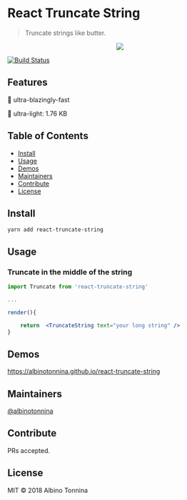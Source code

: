 # React Truncate String

> Truncate strings like butter.

<p align="center">
    <img src="https://img.ziggi.org/5Rjsznl9.png" />
</p>

[![Build Status](https://travis-ci.org/albinotonnina/react-truncate-string.svg?branch=master)](https://travis-ci.org/albinotonnina/react-truncate-string)

## Features

🚀 ultra-blazingly-fast

🌈 ultra-light: 1.76 KB

## Table of Contents

- [Install](#install)
- [Usage](#usage)
- [Demos](#demos)
- [Maintainers](#maintainers)
- [Contribute](#contribute)
- [License](#license)

## Install

```
yarn add react-truncate-string
```

## Usage

### Truncate in the middle of the string

```jsx
import Truncate from 'react-truncate-string'

...

render(){

    return  <TruncateString text="your long string" />
}
```

## Demos

https://albinotonnina.github.io/react-truncate-string

## Maintainers

[@albinotonnina](https://github.com/albinotonnina)

## Contribute

PRs accepted.

## License

MIT © 2018 Albino Tonnina
